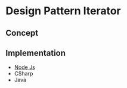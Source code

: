 # Design Pattern Iterator

## Concept

## Implementation

- [Node Js](./node/node.md)
- CSharp
- Java
